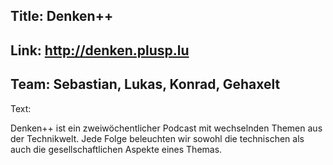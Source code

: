 Title: Denken++
----
Link: http://denken.plusp.lu
----
Team: Sebastian, Lukas, Konrad, Gehaxelt
----
Text:

Denken++ ist ein zweiwöchentlicher Podcast mit wechselnden Themen aus der Technikwelt.
Jede Folge beleuchten wir sowohl die technischen als auch die gesellschaftlichen Aspekte eines Themas.

